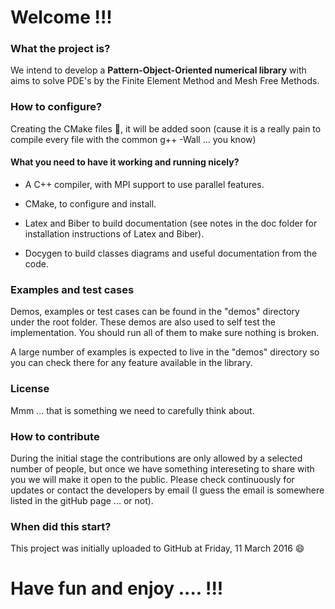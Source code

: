 # Welcome !!!

### What the project is?

We intend to develop a **Pattern-Object-Oriented numerical library**
with aims to solve PDE's by the Finite Element Method and Mesh Free
Methods.

### How to configure?

Creating the CMake files :construction:, it will be added soon (cause
it is a really pain to compile every file with the common g++ -Wall
... you know)

#### What you need to have it working and running nicely?

* A C++ compiler, with MPI support to use parallel features.

* CMake, to configure and install.

* Latex and Biber to build documentation (see notes in the doc folder
  for installation instructions of Latex and Biber).

* Docygen to build classes diagrams and useful documentation from the code.

### Examples and test cases

Demos, examples or test cases can be found in the "demos" directory
under the root folder. These demos are also used to self test the
implementation. You should run all of them to make sure nothing is
broken.

A large number of examples is expected to live in the "demos"
directory so you can check there for any feature available in the
library.

### License

Mmm ... that is something we need to carefully think about.

### How to contribute

During the initial stage the contributions are only allowed by a
selected number of people, but once we have something intereseting to
share with you we will make it open to the public. Please check
continuously for updates or contact the developers by email (I guess
the email is somewhere listed in the gitHub page ... or not).

### When did this start?

This project was initially uploaded to GitHub at Friday, 11 March 2016
:smile:

# Have fun and enjoy .... !!!

